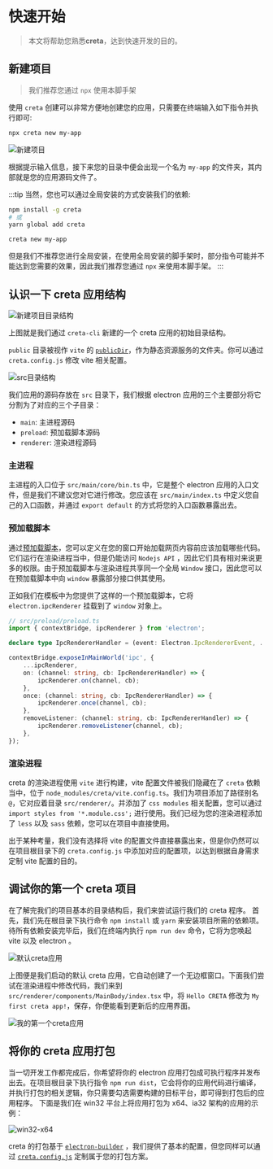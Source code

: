 # 快速开始

> 本文将帮助您熟悉**creta**，达到快速开发的目的。

## 新建项目

> 我们推荐您通过 `npx` 使用本脚手架

使用 `creta` 创建可以非常方便地创建您的应用，只需要在终端输入如下指令并执行即可:

```bash
npx creta new my-app
```

![新建项目](/assets/new-app.webp)

根据提示输入信息，接下来您的目录中便会出现一个名为 `my-app` 的文件夹，其内部就是您的应用源码文件了。

:::tip
当然，您也可以通过全局安装的方式安装我们的依赖:
```bash
npm install -g creta
# 或
yarn global add creta

creta new my-app
```
但是我们不推荐您进行全局安装，在使用全局安装的脚手架时，部分指令可能并不能达到您需要的效果，因此我们推荐您通过 `npx` 来使用本脚手架。
:::

## 认识一下 creta 应用结构

![新建项目目录结构](/assets/new-project-dir.webp)

上图就是我们通过 `creta-cli` 新建的一个 creta 应用的初始目录结构。

`public` 目录被视作 `vite` 的 [`publicDir`](https://cn.vitejs.dev/config/shared-options.html#publicdir)，作为静态资源服务的文件夹。你可以通过 `creta.config.js` 修改 vite 相关配置。

![src目录结构](/assets/src-dir.webp)

我们应用的源码存放在 `src` 目录下，我们根据 electron 应用的三个主要部分将它分割为了对应的三个子目录：

- `main`: 主进程源码
- `preload`: 预加载脚本源码
- `renderer`: 渲染进程源码

### 主进程

主进程的入口位于 `src/main/core/bin.ts` 中，它是整个 electron 应用的入口文件，但是我们不建议您对它进行修改。您应该在 `src/main/index.ts` 中定义您自己的入口函数，并通过 `export default` 的方式将您的入口函数暴露出去。

### 预加载脚本

通过[预加载脚本](https://www.electronjs.org/docs/latest/tutorial/process-model#preload-scripts)，您可以定义在您的窗口开始加载网页内容前应该加载哪些代码。它们运行在渲染进程当中，但是仍能访问 `Nodejs API` ，因此它们具有相对来说更多的权限。由于预加载脚本与渲染进程共享同一个全局 `Window` 接口，因此您可以在预加载脚本中向 `window` 暴露部分接口供其使用。

正如我们在模板中为您提供了这样的一个预加载脚本，它将 `electron.ipcRenderer` 挂载到了 `window` 对象上。

```ts
// src/preload/preload.ts
import { contextBridge, ipcRenderer } from 'electron';

declare type IpcRendererHandler = (event: Electron.IpcRendererEvent, ...args: any[]) => void;

contextBridge.exposeInMainWorld('ipc', {
	...ipcRenderer,
	on: (channel: string, cb: IpcRendererHandler) => {
		ipcRenderer.on(channel, cb);
	},
	once: (channel: string, cb: IpcRendererHandler) => {
		ipcRenderer.once(channel, cb);
	},
	removeListener: (channel: string, cb: IpcRendererHandler) => {
		ipcRenderer.removeListener(channel, cb);
	},
});
```

### 渲染进程

creta 的渲染进程使用 `vite` 进行构建，vite 配置文件被我们隐藏在了 `creta` 依赖当中，位于 `node_modules/creta/vite.config.ts`。我们为项目添加了路径别名 `@`，它对应着目录 `src/renderer/`。并添加了 `css modules` 相关配置，您可以通过 `import styles from '*.module.css';` 进行使用。我们已经为您的渲染进程添加了 `less` 以及 `sass` 依赖，您可以在项目中直接使用。

出于某种考量，我们没有选择将 vite 的配置文件直接暴露出来，但是你仍然可以在项目根目录下的 `creta.config.js` 中添加对应的配置项，以达到根据自身需求定制 vite 配置的目的。

## 调试你的第一个 creta 项目

在了解完我们的项目基本的目录结构后，我们来尝试运行我们的 creta 程序。
首先，我们先在根目录下执行命令 `npm install` 或 `yarn` 来安装项目所需的依赖项。待所有依赖安装完毕后，我们在终端内执行 `npm run dev` 命令，它将为您唤起 vite 以及 electron 。

![默认creta应用](/assets/hello-creta.webp)

上图便是我们启动的默认 creta 应用，它自动创建了一个无边框窗口。下面我们尝试在渲染进程中修改代码，我们来到 `src/renderer/components/MainBody/index.tsx` 中，将 `Hello CRETA` 修改为 `My first creta app!`，保存，你便能看到更新后的应用界面。

![我的第一个creta应用](/assets/my-first-creta-app.webp)

## 将你的 creta 应用打包

当一切开发工作都完成后，你希望将你的 electron 应用打包成可执行程序并发布出去。在项目根目录下执行指令 `npm run dist`，它会将你的应用代码进行编译，并执行打包的相关逻辑，你只需要勾选需要构建的目标平台，即可得到打包后的应用程序。
下面是我们在 win32 平台上将应用打包为 x64、ia32 架构的应用的示例：

![win32-x64](/assets/run-dist.webp)

creta 的打包基于 [`electron-builder`](https://github.com/electron-userland/electron-builder) ，我们提供了基本的配置，但您同样可以通过 [`creta.config.js`](/configs/all-configs.html#electronbuilderconfig) 定制属于您的打包方案。
